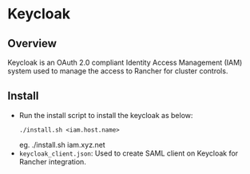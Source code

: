 # Keycloak

## Overview
Keycloak is an OAuth 2.0 compliant Identity Access Management (IAM) system used to manage the access to Rancher for cluster controls.

## Install
* Run the install script to install the keycloak as below:
  ```
  ./install.sh <iam.host.name>
  ```
  eg. ./install.sh iam.xyz.net
* `keycloak_client.json`:  Used to create SAML client on Keycloak for Rancher integration.
